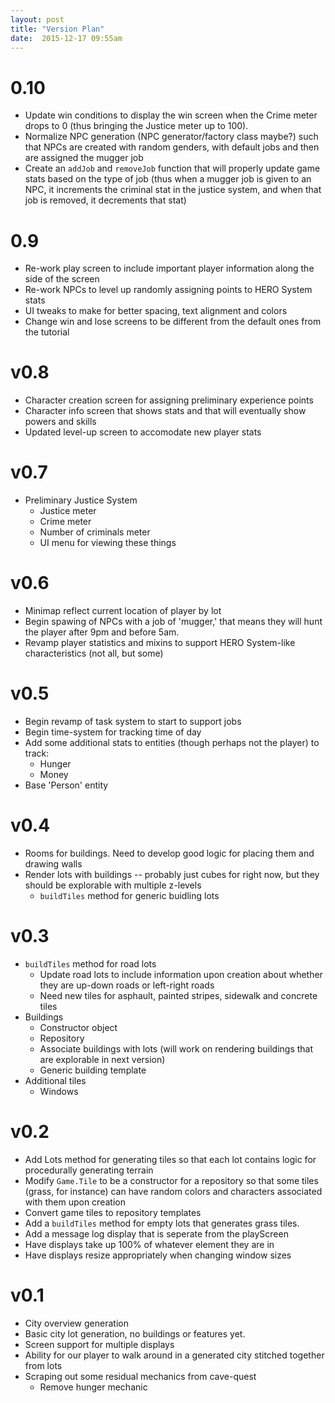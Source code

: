 ```yaml
---
layout: post
title: "Version Plan"
date:  2015-12-17 09:55am
---
```


# 0.10

* Update win conditions to display the win screen when the Crime meter drops to 0 (thus bringing the Justice meter up to 100).
* Normalize NPC generation (NPC generator/factory class maybe?) such that NPCs are created with random genders, with default jobs and then are assigned the mugger job
* Create an `addJob` and `removeJob` function that will properly update game stats based on the type of job (thus when a mugger job is given to an NPC, it increments the criminal stat in the justice system, and when that job is removed, it decrements that stat)

# 0.9

* Re-work play screen to include important player information along the side of the screen
* Re-work NPCs to level up randomly assigning points to HERO System stats
* UI tweaks to make for better spacing, text alignment and colors
* Change win and lose screens to be different from the default ones from the tutorial

# v0.8

* Character creation screen for assigning preliminary experience points
* Character info screen that shows stats and that will eventually show powers and skills 
* Updated level-up screen to accomodate new player stats

# v0.7

* Preliminary Justice System
  * Justice meter
  * Crime meter
  * Number of criminals meter
  * UI menu for viewing these things

# v0.6

* Minimap reflect current location of player by lot
* Begin spawing of NPCs with a job of 'mugger,' that means they will hunt the player after 9pm and before 5am.
* Revamp player statistics and mixins to support HERO System-like characteristics (not all, but some)

# v0.5

* Begin revamp of task system to start to support jobs
* Begin time-system for tracking time of day
* Add some additional stats to entities (though perhaps not the player) to track:
  * Hunger
  * Money
* Base 'Person' entity

# v0.4

* Rooms for buildings. Need to develop good logic for placing them and drawing walls
* Render lots with buildings -- probably just cubes for right now, but they should be explorable with multiple z-levels
  * `buildTiles` method for generic buidling lots

# v0.3

* `buildTiles` method for road lots
  * Update road lots to include information upon creation about whether they are up-down roads or left-right roads
  * Need new tiles for asphault, painted stripes, sidewalk and concrete tiles
* Buildings
  * Constructor object
  * Repository
  * Associate buildings with lots (will work on rendering buildings that are explorable in next version)
  * Generic building template
* Additional tiles
  * Windows

# v0.2

* Add Lots method for generating tiles so that each lot contains logic for procedurally generating terrain
* Modify `Game.Tile` to be a constructor for a repository so that some tiles (grass, for instance) can have random colors and characters associated with them upon creation
* Convert game tiles to repository templates
* Add a `buildTiles` method for empty lots that generates grass tiles.
* Add a message log display that is seperate from the playScreen
* Have displays take up 100% of whatever element they are in
* Have displays resize appropriately when changing window sizes

# v0.1

* City overview generation
* Basic city lot generation, no buildings or features yet.
* Screen support for multiple displays
* Ability for our player to walk around in a generated city stitched together from lots
* Scraping out some residual mechanics from cave-quest
  * Remove hunger mechanic
